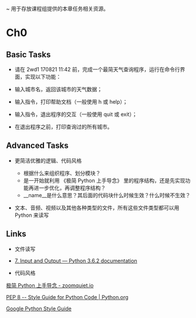 ~ 用于存放课程组提供的本章任务相关资源。

# Ch0

## Basic Tasks

- 请在 2wd1 170821 11:42 前，完成一个最简天气查询程序，运行在命令行界面，实现以下功能：

- 输入城市名，返回该城市的天气数据；
- 输入指令，打印帮助文档（一般使用 h 或 help）；
- 输入指令，退出程序的交互（一般使用 quit 或 exit）；
- 在退出程序之前，打印查询过的所有城市。

## Advanced Tasks

- 更简洁优雅的逻辑、代码风格

    - 根据什么来组织程序、划分模块？
    - 是一开始就利用 《极简 Python 上手导念》 里的程序结构，还是先实现功能再进一步优化，再调整程序结构？
    - __name__是什么意思？其后面的代码块什么时候生效？什么时候不生效？

- 文本、音频、视频以及其他各种类型的文件，所有这些文件类型都可以用 Python 来读写

## Links

- 文件读写

- [7. Input and Output — Python 3.6.2 documentation](https://docs.python.org/3.6/tutorial/inputoutput.html#reading-and-writing-files)

- 代码风格

[极简 Python 上手导念 - zoomquiet.io](http://wiki.zoomquiet.io/pythonic/MinimalistPyStart?from=timeline&isappinstalled=0)

[PEP 8 -- Style Guide for Python Code | Python.org](https://www.python.org/dev/peps/pep-0008/)

[Google Python Style Guide](https://google.github.io/styleguide/pyguide.html)

